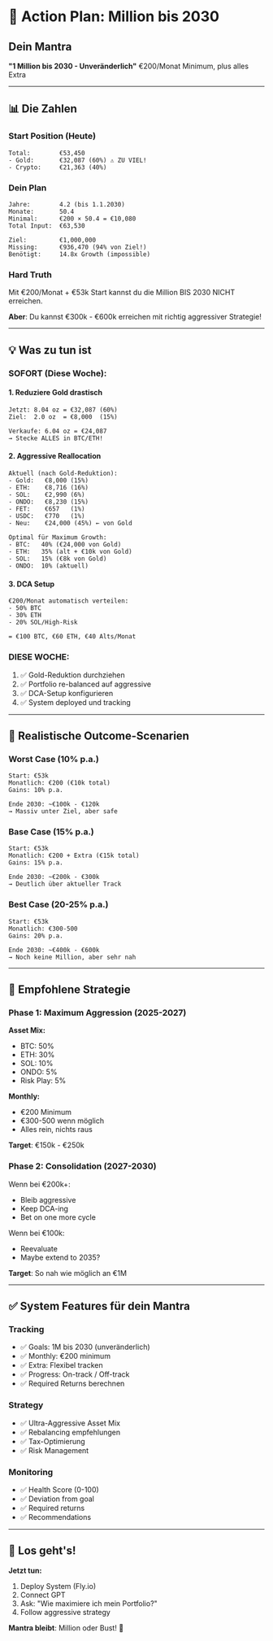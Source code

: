 # 🎯 Action Plan: Million bis 2030

## Dein Mantra
**"1 Million bis 2030 - Unveränderlich"**
€200/Monat Minimum, plus alles Extra

---

## 📊 Die Zahlen

### Start Position (Heute)
```
Total:        €53,450
- Gold:       €32,087 (60%) ⚠️ ZU VIEL!
- Crypto:     €21,363 (40%)
```

### Dein Plan
```
Jahre:        4.2 (bis 1.1.2030)
Monate:       50.4
Minimal:      €200 × 50.4 = €10,080
Total Input:  €63,530

Ziel:         €1,000,000
Missing:      €936,470 (94% von Ziel!)
Benötigt:     14.8x Growth (impossible)
```

### Hard Truth
Mit €200/Monat + €53k Start kannst du die Million BIS 2030 NICHT erreichen.

**Aber**: Du kannst €300k - €600k erreichen mit richtig aggressiver Strategie!

---

## 💡 Was zu tun ist

### SOFORT (Diese Woche):

#### 1. Reduziere Gold drastisch
```
Jetzt: 8.04 oz = €32,087 (60%)
Ziel:  2.0 oz  = €8,000  (15%)

Verkaufe: 6.04 oz = €24,087
→ Stecke ALLES in BTC/ETH!
```

#### 2. Aggressive Reallocation
```
Aktuell (nach Gold-Reduktion):
- Gold:   €8,000 (15%)
- ETH:    €8,716 (16%)  
- SOL:    €2,990 (6%)
- ONDO:   €8,230 (15%)
- FET:    €657   (1%)
- USDC:   €770   (1%)
- Neu:    €24,000 (45%) ← von Gold

Optimal für Maximum Growth:
- BTC:   40% (€24,000 von Gold)
- ETH:   35% (alt + €10k von Gold)
- SOL:   15% (€8k von Gold)
- ONDO:  10% (aktuell)
```

#### 3. DCA Setup
```
€200/Monat automatisch verteilen:
- 50% BTC
- 30% ETH  
- 20% SOL/High-Risk

= €100 BTC, €60 ETH, €40 Alts/Monat
```

### DIESE WOCHE:
1. ✅ Gold-Reduktion durchziehen
2. ✅ Portfolio re-balanced auf aggressive
3. ✅ DCA-Setup konfigurieren
4. ✅ System deployed und tracking

---

## 🎯 Realistische Outcome-Scenarien

### Worst Case (10% p.a.)
```
Start: €53k
Monatlich: €200 (€10k total)
Gains: 10% p.a.

Ende 2030: ~€100k - €120k
→ Massiv unter Ziel, aber safe
```

### Base Case (15% p.a.)  
```
Start: €53k
Monatlich: €200 + Extra (€15k total)
Gains: 15% p.a.

Ende 2030: ~€200k - €300k
→ Deutlich über aktueller Track
```

### Best Case (20-25% p.a.)
```
Start: €53k
Monatlich: €300-500
Gains: 20% p.a.

Ende 2030: ~€400k - €600k
→ Noch keine Million, aber sehr nah
```

---

## 🚀 Empfohlene Strategie

### Phase 1: Maximum Aggression (2025-2027)

**Asset Mix:**
- BTC: 50%
- ETH: 30%
- SOL: 10%
- ONDO: 5%
- Risk Play: 5%

**Monthly:**
- €200 Minimum
- €300-500 wenn möglich
- Alles rein, nichts raus

**Target**: €150k - €250k

### Phase 2: Consolidation (2027-2030)

Wenn bei €200k+:
- Bleib aggressive
- Keep DCA-ing
- Bet on one more cycle

Wenn bei €100k:
- Reevaluate
- Maybe extend to 2035?

**Target**: So nah wie möglich an €1M

---

## ✅ System Features für dein Mantra

### Tracking
- ✅ Goals: 1M bis 2030 (unveränderlich)
- ✅ Monthly: €200 minimum
- ✅ Extra: Flexibel tracken
- ✅ Progress: On-track / Off-track
- ✅ Required Returns berechnen

### Strategy
- ✅ Ultra-Aggressive Asset Mix
- ✅ Rebalancing empfehlungen
- ✅ Tax-Optimierung
- ✅ Risk Management

### Monitoring
- ✅ Health Score (0-100)
- ✅ Deviation from goal
- ✅ Required returns
- ✅ Recommendations

---

## 🎯 Los geht's!

**Jetzt tun:**
1. Deploy System (Fly.io)
2. Connect GPT
3. Ask: "Wie maximiere ich mein Portfolio?"
4. Follow aggressive strategy

**Mantra bleibt**: Million oder Bust! 🚀


